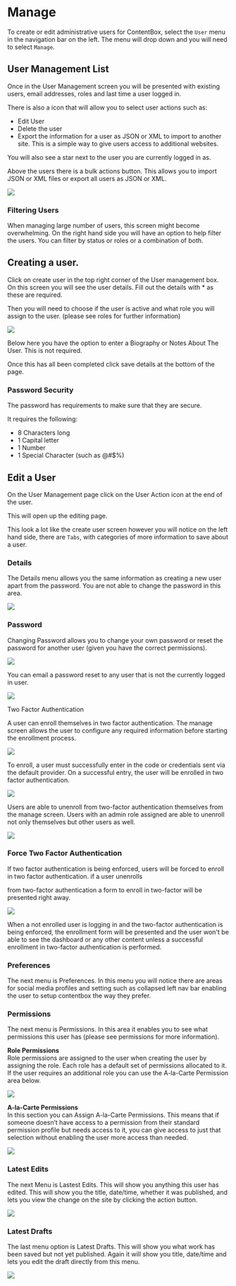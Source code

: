 # Manage

To create or edit administrative users for ContentBox, select the `User` menu in the navigation bar on the left. The menu will drop down and you will need to select `Manage`.

## User Management List

Once in the User Management screen you will be presented with existing users, email addresses, roles and last time a user logged in.

There is also a icon that will allow you to select user actions such as:

* Edit User
* Delete the user 
* Export the information for a user as JSON or XML to import to another site. This is a simple way to give users access to additional websites. 

You will also see a star next to the user you are currently logged in as.

Above the users there is a bulk actions button. This allows you to import JSON or XML files or export all users as JSON or XML.

![](../../../.gitbook/assets/screenshot1.png)

### Filtering Users

When managing large number of users, this screen might become overwhelming. On the right hand side you will have an option to help filter the users. You can filter by status or roles or a combination of both.

## Creating a user.

Click on create user in the top right corner of the User management box.  
On this screen you will see the user details. Fill out the details with \* as these are required.

Then you will need to choose if the user is active and what role you will assign to the user. \(please see roles for further information\)

![](../../../.gitbook/assets/screenshot2.png)

Below here you have the option to enter a Biography or Notes About The User. This is not required.

Once this has all been completed click save details at the bottom of the page.

### Password Security

The password has requirements to make sure that they are secure.

It requires the following:

* 8 Characters long
* 1 Capital letter
* 1 Number
* 1 Special Character \(such as @\#$%\)

## Edit a User

On the User Management page click on the User Action icon at the end of the user.

This will open up the editing page.

This look a lot like the create user screen however you will notice on the left hand side, there are `Tabs`, with categories of more information to save about a user.

### Details

The Details menu allows you the same information as creating a new user apart from the password. You are not able to change the password in this area.

![](../../../.gitbook/assets/edit_user_details.png)

### Password

Changing Password allows you to change your own password or reset the password for another user \(given you have the correct permissions\).

![](../../../.gitbook/assets/change_password.png)

You can email a password reset to any user that is not the currently logged in user.

![](../../../.gitbook/assets/reset_password.png)

Two Factor Authentication

A user can enroll themselves in two factor authentication. The manage screen allows the user to configure any required information before starting the enrollment process.

![](../../../.gitbook/assets/two_factor_enroll.png)

To enroll, a user must successfully enter in the code or credentials sent via the default provider. On a successful entry, the user will be enrolled in two factor authentication.

![](../../../.gitbook/assets/enrollment_screen.png)

Users are able to unenroll from two-factor authentication themselves from the manage screen. Users with an admin role assigned are able to unenroll not only themselves but other users as well.

![](../../../.gitbook/assets/two_factor_unenroll.png)

### Force Two Factor Authentication

If two factor authentication is being enforced, users will be forced to enroll in two factor authentication. if a user unenrolls

from two-factor authentication a form to enroll in two-factor will be presented right away.

![](../../../.gitbook/assets/force_two_factor.png)

When a not enrolled user is logging in and the two-factor authentication is being enforced, the enrollment form will be presented and the user won't be able to see the dashboard or any other content unless a successful enrollment in two-factor authentication is performed.

### Preferences

The next menu is Preferences. In this menu you will notice there are areas for social media profiles and setting such as collapsed left nav bar enabling the user to setup contentbox the way they prefer.

### Permissions

The next menu is Permissions. In this area it enables you to see what permissions this user has \(please see permissions for more information\).

**Role Permissions**  
Role permissions are assigned to the user when creating the user by assigning the role. Each role has a default set of permissions allocated to it. If the user requires an additional role you can use the A-la-Carte Permission area below.

![](../../../.gitbook/assets/screenshot5.png)

**A-la-Carte Permissions**  
In this section you can Assign A-la-Carte Permissions. This means that if someone doesn’t have access to a permission from their standard permission profile but needs access to it, you can give access to just that selection without enabling the user more access than needed.

![](../../../.gitbook/assets/screenshot6.png)

### Latest Edits

The next Menu is Lastest Edits. This will show you anything this user has edited. This will show you the title, date/time, whether it was published, and lets you view the change on the site by clicking the action button.

![](../../../.gitbook/assets/screenshot7.png)

### Latest Drafts

The last menu option is Latest Drafts. This will show you what work has been saved but not yet published. Again it will show you title, date/time and lets you edit the draft directly from this menu.

![](../../../.gitbook/assets/screenshot8.png)

